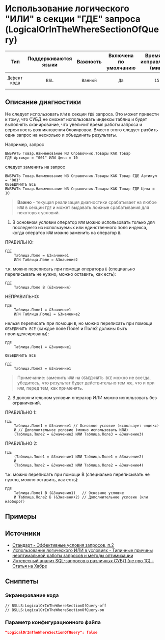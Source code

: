 # Использование логического "ИЛИ" в секции "ГДЕ" запроса (LogicalOrInTheWhereSectionOfQuery)

 Тип | Поддерживаются<br>языки | Важность | Включена<br>по умолчанию | Время на<br>исправление (мин) | Тэги 
 :-: | :-: | :-: | :-: | :-: | :-: 
 `Дефект кода` | `BSL` | `Важный` | `Да` | `15` | `sql`<br>`performance`<br>`standard` 

<!-- Блоки выше заполняются автоматически, не трогать -->
## Описание диагностики
<!-- Описание диагностики заполняется вручную. Необходимо понятным языком описать смысл и схему работу -->
Не следует использовать `ИЛИ` в секции `ГДЕ` запроса. Это может привести к тому, что СУБД не сможет использовать индексы таблиц и будет выполнять сканирование, что увеличит время работы запроса и вероятность возникновения блокировок. Вместо этого следует разбить один запрос на несколько и объединить результаты.

Например, запрос
```bsl
ВЫБРАТЬ Товар.Наименование ИЗ Справочник.Товары КАК Товар 
ГДЕ Артикул = "001" ИЛИ Цена = 10
```

следует заменить на запрос

```bsl
ВЫБРАТЬ Товар.Наименование ИЗ Справочник.Товары КАК Товар ГДЕ Артикул = "001"
ОБЪЕДИНИТЬ ВСЕ
ВЫБРАТЬ Товар.Наименование ИЗ Справочник.Товары КАК Товар ГДЕ Цена = 10
```

>**Важно** - текущая реализация диагностики срабатывает на любое `ИЛИ` в секции `ГДЕ` и может выдавать ложные срабатывания для некоторых условий.

1) В основном условии оператор `ИЛИ` можно использовать только для последнего из используемых или единственного поля индекса, когда оператор `ИЛИ` можно заменить на оператор `В`.

ПРАВИЛЬНО:

```bsl
ГДЕ
    Таблица.Поле = &Значение1
    ИЛИ Таблица.Поле = &Значение2
```

т.к. можно переписать при помощи оператора `В` (специально переписывать не нужно, можно оставить, как есть):

```bsl
ГДЕ
    Таблица.Поле В (&Значения)
```

НЕПРАВИЛЬНО:

```bsl
ГДЕ
    Таблица.Поле1 = &Значение1
    ИЛИ Таблица.Поле2 = &Значение2
```

нельзя переписать при помощи `В`, но можно переписать при помощи `ОБЪЕДИНИТЬ ВСЕ` (каждое поле Поле1 и Поле2 должны быть проиндексированы):

```bsl
ГДЕ
    Таблица.Поле1 = &Значение1

ОБЪЕДИНИТЬ ВСЕ

ГДЕ
    Таблица.Поле2 = &Значение1
```

>Примечание: заменить `ИЛИ` на `ОБЪЕДИНИТЬ ВСЕ` можно не всегда, убедитесь, что результат будет действительно тем же, что и при `ИЛИ`, перед тем, как применять.

2) В дополнительном условии оператор ИЛИ можно использовать без ограничений.

ПРАВИЛЬНО 1:

```bsl
ГДЕ
    Таблица.Поле1 = &Значение1 // Основное условие (использует индекс)
    И // Дополнительное условие (можно использовать ИЛИ)
    (Таблица.Поле2 = &Значение2 ИЛИ Таблица.Поле3 = &Значение3)
```

ПРАВИЛЬНО 2:

```bsl
ГДЕ
    (Таблица.Поле1 = &Значение1 ИЛИ Таблица.Поле1 = &Значение2)
    И
    (Таблица.Поле2 = &Значение3 ИЛИ Таблица.Поле2 = &Значение4)
```

т.к. можно переписать при помощи В (специально переписывать не нужно, можно оставить, как есть):

```bsl
ГДЕ
    Таблица.Поле1 В (&Значения1)   // Основное условие
    И Таблица.Поле2 В (&Значения2) // Дополнительное условие (или наоборот)
```

## Примеры
<!-- В данном разделе приводятся примеры, на которые диагностика срабатывает, а также можно привести пример, как можно исправить ситуацию -->

## Источники
<!-- Необходимо указывать ссылки на все источники, из которых почерпнута информация для создания диагностики -->

- [Стандарт - Эффективные условия запросов, п.2](https://its.1c.ru/db/v8std/content/658/hdoc)
- [Использование логического ИЛИ в условиях - Типичные причины неоптимальной работы запросов и методы оптимизации](https://its.1c.ru/db/content/metod8dev/src/developers/scalability/standards/i8105842.htm#or)
- [Интересный анализ SQL-запросов в различных СУБД (не про 1С) - Статья на Хабре](https://m.habr.com/ru/company/lsfusion/blog/463095/)

## Сниппеты

<!-- Блоки ниже заполняются автоматически, не трогать -->
### Экранирование кода

```bsl
// BSLLS:LogicalOrInTheWhereSectionOfQuery-off
// BSLLS:LogicalOrInTheWhereSectionOfQuery-on
```

### Параметр конфигурационного файла

```json
"LogicalOrInTheWhereSectionOfQuery": false
```
